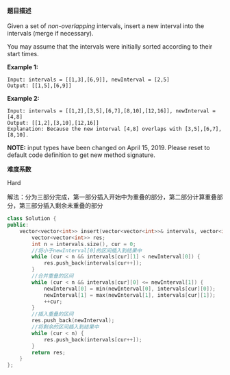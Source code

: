 #### **题目描述**
Given a set of *non-overlapping* intervals, insert a new interval into the intervals (merge if necessary).

You may assume that the intervals were initially sorted according to their start times.

**Example 1:**

```
Input: intervals = [[1,3],[6,9]], newInterval = [2,5]
Output: [[1,5],[6,9]]
```

**Example 2:**

```
Input: intervals = [[1,2],[3,5],[6,7],[8,10],[12,16]], newInterval = [4,8]
Output: [[1,2],[3,10],[12,16]]
Explanation: Because the new interval [4,8] overlaps with [3,5],[6,7],[8,10].
```

**NOTE:** input types have been changed on April 15, 2019. Please reset to default code definition to get new method signature.

**难度系数**  

Hard

解法：分为三部分完成，第一部分插入开始中为重叠的部分，第二部分计算重叠部分，第三部分插入剩余未重叠的部分

```c++
class Solution {
public:
    vector<vector<int>> insert(vector<vector<int>>& intervals, vector<int>& newInterval) {
        vector<vector<int>> res;
        int n = intervals.size(), cur = 0;
        //将小于newInterval[0]的区间插入到结果中
        while (cur < n && intervals[cur][1] < newInterval[0]) {
            res.push_back(intervals[cur++]);
        }
        //合并重叠的区间
        while (cur < n && intervals[cur][0] <= newInterval[1]) {
            newInterval[0] = min(newInterval[0], intervals[cur][0]);
            newInterval[1] = max(newInterval[1], intervals[cur][1]);
            ++cur;
        }
        //插入重叠的区间
        res.push_back(newInterval);
        //将剩余的区间插入到结果中
        while (cur < n) {
            res.push_back(intervals[cur++]);
        }
        return res;
    }
};
```

